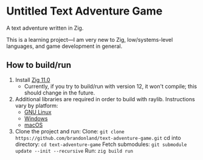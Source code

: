 # Untitled Text Adventure Game

A text adventure written in Zig.

This is a learning project—I am very new to Zig, low/systems-level languages, and game development in general. 

## How to build/run
1. Install [Zig 11.0](https://ziglang.org/download/)
    - Currently, if you try to build/run with version 12, it won't compile; this should change in the future.
2. Additional libraries are required in order to build with raylib. Instructions vary by platform:
    - [GNU Linux](https://github.com/raysan5/raylib/wiki/Working-on-GNU-Linux)
    - [Windows](https://github.com/raysan5/raylib/wiki/Working-on-Windows)
    - [macOS](https://github.com/raysan5/raylib/wiki/Working-on-macOS)
3. Clone the project and run:
    Clone: `git clone https://github.com/brandonland/text-adventure-game.git`
    cd into directory: `cd text-adventure-game`
    Fetch submodules: `git submodule update --init --recursive`
    Run: `zig build run`

